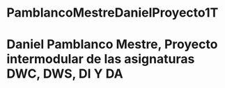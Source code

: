 # PamblancoMestreDanielProyecto1T
# Daniel Pamblanco Mestre, Proyecto intermodular de las asignaturas DWC, DWS, DI Y DA
